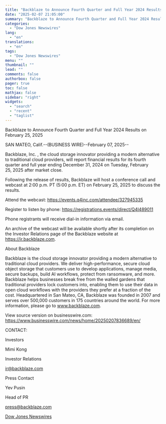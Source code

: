 ```yaml
---
title: "Backblaze to Announce Fourth Quarter and Full Year 2024 Results on February 25, 2025"
date: "2025-02-07 21:05:00"
summary: "Backblaze to Announce Fourth Quarter and Full Year 2024 Results on February 25, 2025SAN MATEO, Calif.--(BUSINESS WIRE)--February 07, 2025--Backblaze, Inc. , the cloud storage innovator providing a modern alternative to traditional cloud providers, will report financial results for its fourth quarter and full year ending December 31, 2024 on Tuesday,..."
categories:
  - "Dow Jones Newswires"
lang:
  - "en"
translations:
  - "en"
tags:
  - "Dow Jones Newswires"
menu: ""
thumbnail: ""
lead: ""
comments: false
authorbox: false
pager: true
toc: false
mathjax: false
sidebar: "right"
widgets:
  - "search"
  - "recent"
  - "taglist"
---
```


Backblaze to Announce Fourth Quarter and Full Year 2024 Results on February 25, 2025

SAN MATEO, Calif.--(BUSINESS WIRE)--February 07, 2025--

Backblaze, Inc. , the cloud storage innovator providing a modern alternative to traditional cloud providers, will report financial results for its fourth quarter and full year ending December 31, 2024 on Tuesday, February 25, 2025 after market close.

Following the release of results, Backblaze will host a conference call and webcast at 2:00 p.m. PT (5:00 p.m. ET) on February 25, 2025 to discuss the results.

Attend the webcast: https://events.q4inc.com/attendee/327945335

Register to listen by phone: https://registrations.events/direct/Q4I489011

Phone registrants will receive dial-in information via email.

An archive of the webcast will be available shortly after its completion on the Investor Relations page of the Backblaze website at https://ir.backblaze.com.

About Backblaze

Backblaze is the cloud storage innovator providing a modern alternative to traditional cloud providers. We deliver high-performance, secure cloud object storage that customers use to develop applications, manage media, secure backups, build AI workflows, protect from ransomware, and more. Backblaze helps businesses break free from the walled gardens that traditional providers lock customers into, enabling them to use their data in open cloud workflows with the providers they prefer at a fraction of the cost. Headquartered in San Mateo, CA, Backblaze was founded in 2007 and serves over 500,000 customers in 175 countries around the world. For more information, please go to www.backblaze.com.

View source version on businesswire.com: https://www.businesswire.com/news/home/20250207836689/en/

CONTACT:

Investors

Mimi Kong

Investor Relations

ir@backblaze.com

Press Contact

Yev Pusin

Head of PR

press@backblaze.com

[Dow Jones Newswires](https://www.tradingview.com/news/DJN_DN20250207005941:0/)

